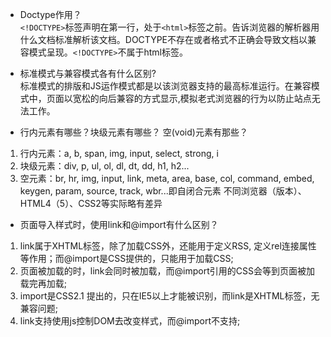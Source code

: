 * Doctype作用？  
```<!DOCTYPE>```标签声明在第一行，处于```<html>```标签之前。告诉浏览器的解析器用什么文档标准解析该文档。DOCTYPE不存在或者格式不正确会导致文档以兼容模式呈现。```<!DOCTYPE>```不属于html标签。

* 标准模式与兼容模式各有什么区别?  
标准模式的排版和JS运作模式都是以该浏览器支持的最高标准运行。在兼容模式中，页面以宽松的向后兼容的方式显示,模拟老式浏览器的行为以防止站点无法工作。

* 行内元素有哪些？块级元素有哪些？ 空(void)元素有那些？  
1. 行内元素：a, b, span, img, input, select, strong, i
2. 块级元素：div, p, ul, ol, dl, dt, dd, h1, h2...
3. 空元素：br, hr, img, input, link, meta, area, base, col, command, embed, keygen, param, source, track, wbr...即自闭合元素
不同浏览器（版本）、HTML4（5）、CSS2等实际略有差异

* 页面导入样式时，使用link和@import有什么区别？
1. link属于XHTML标签，除了加载CSS外，还能用于定义RSS, 定义rel连接属性等作用；而@import是CSS提供的，只能用于加载CSS;
2. 页面被加载的时，link会同时被加载，而@import引用的CSS会等到页面被加载完再加载;
3. import是CSS2.1 提出的，只在IE5以上才能被识别，而link是XHTML标签，无兼容问题;
4. link支持使用js控制DOM去改变样式，而@import不支持;
